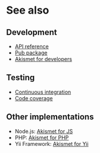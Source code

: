 # See also

## Development
- [API reference](https://cedx.github.io/akismet.dart/api)
- [Pub package](https://pub.dartlang.org/packages/akismet)
- [Akismet for developers](https://akismet.com/development/api)

## Testing
- [Continuous integration](https://travis-ci.org/cedx/akismet.dart)
- [Code coverage](https://coveralls.io/github/cedx/akismet.dart)

## Other implementations
- Node.js: [Akismet for JS](https://cedx.github.io/akismet.js)
- PHP: [Akismet for PHP](https://cedx.github.io/akismet.php)
- Yii Framework: [Akismet for Yii](https://cedx.github.io/yii2-akismet)
